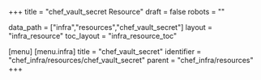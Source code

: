 +++
title = "chef_vault_secret Resource"
draft = false
robots = ""

data_path = ["infra","resources","chef_vault_secret"]
layout = "infra_resource"
toc_layout = "infra_resource_toc"

[menu]
  [menu.infra]
    title = "chef_vault_secret"
    identifier = "chef_infra/resources/chef_vault_secret"
    parent = "chef_infra/resources"
+++

<!-- The contents of this page are automatically generated from the chef_vault_secret.yaml file in the data/infra/resources directory. -->
<!-- To suggest a change, edit the https://github.com/chef/chef/blob/main/lib/chef/resource/chef_vault_secret.rb file and submit a pull request to the https://github.com/chef/chef repository. -->
<!-- markdownlint-disable-file -->
